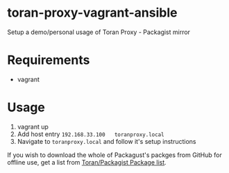# toran-proxy-vagrant-ansible

Setup a demo/personal usage of Toran Proxy - Packagist mirror

# Requirements

* vagrant

# Usage

1. vagrant up
2. Add host entry `192.168.33.100	toranproxy.local`
3. Navigate to `toranproxy.local` and follow it's setup instructions

If you wish to download the whole of Packagust's packges from GitHub for offline use, get a list from [Toran/Packagist Package list](https://github.com/eddiejaoude/toran-proxy-packages).
